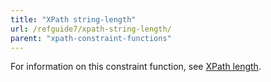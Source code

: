 ```yaml
---
title: "XPath string-length"
url: /refguide7/xpath-string-length/
parent: "xpath-constraint-functions"
---
```



For information on this constraint function, see [XPath length](/refguide7/xpath-length/).
